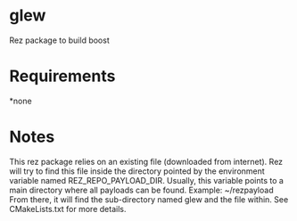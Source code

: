 # glew
Rez package to build boost

# Requirements
*none

# Notes
This rez package relies on an existing file (downloaded from internet).
Rez will try to find this file inside the directory pointed by the environment variable named REZ_REPO_PAYLOAD_DIR.
Usually, this variable points to a main directory where all payloads can be found. Example: ~/rezpayload
From there, it will find the sub-directory named glew and the file within.
See CMakeLists.txt for more details.

